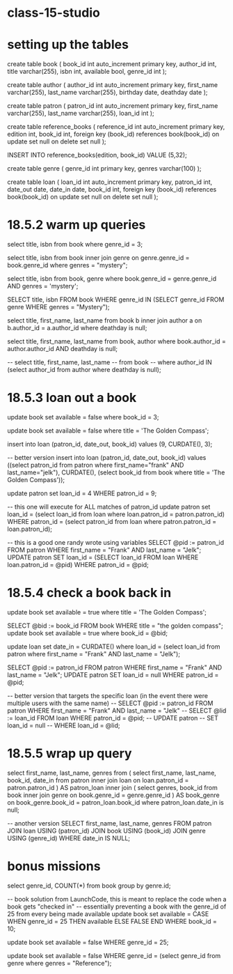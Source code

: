 # class-15-studio

# setting up the tables

create table book (
book_id int auto_increment primary key,
author_id int,
title varchar(255),
isbn int,
available bool,
genre_id int 
);

create table author (
author_id int auto_increment primary key,
first_name varchar(255),
last_name varchar(255),
birthday date,
deathday date
);

create table patron (
patron_id int auto_increment primary key,
first_name varchar(255),
last_name varchar(255),
loan_id int
);

create table reference_books (
reference_id int auto_increment primary key,
edition int,
book_id int,
foreign key (book_id) references book(book_id)
	on update set null
    on delete set null
);

INSERT INTO reference_books(edition, book_id)
VALUE (5,32);

create table genre (
genre_id int primary key,
genres varchar(100)
);

create table loan (
loan_id int auto_increment primary key,
patron_id int,
date_out date,
date_in date,
book_id int,
foreign key (book_id) references book(book_id)
	on update set null
    on delete set null
);

# 18.5.2 warm up queries

select title, isbn from book
where genre_id = 3;

select title, isbn from book
inner join genre on genre.genre_id = book.genre_id
where genres = "mystery";

select title, isbn
from book, genre
where book.genre_id = genre.genre_id
AND genres = 'mystery';

SELECT title, isbn
FROM book
WHERE genre_id IN (SELECT genre_id FROM genre WHERE genres = "Mystery");

select title, first_name, last_name 
from book b
inner join author a on b.author_id = a.author_id
where deathday is null;

select title, first_name, last_name 
from book, author
where book.author_id = author.author_id 
AND deathday is null;

-- select title, first_name, last_name 
-- from book
-- where author_id IN (select author_id from author where deathday is null);

# 18.5.3 loan out a book

update book
set available = false
where book_id = 3;

update book
set available = false
where title = 'The Golden Compass';

insert into loan (patron_id, date_out, book_id)
values (9, CURDATE(), 3);

-- better version
insert into loan (patron_id, date_out, book_id)
values ((select patron_id from patron where first_name="frank" AND last_name="jelk"), CURDATE(), (select book_id from book where title = 'The Golden Compass'));

update patron 
set loan_id = 4
WHERE patron_id = 9;

-- this one will execute for ALL matches of patron_id
update patron 
set loan_id = (select loan_id from loan where loan.patron_id = patron.patron_id)
WHERE patron_id = (select patron_id from loan where patron.patron_id = loan.patron_id);

-- this is a good one randy wrote using variables
SELECT @pid := patron_id FROM patron WHERE first_name = "Frank" AND last_name = "Jelk";
UPDATE patron
SET loan_id = (SELECT loan_id FROM loan WHERE loan.patron_id = @pid)
WHERE patron_id = @pid;

# 18.5.4 check a book back in
 
update book
set available = true
where title = 'The Golden Compass'; 

SELECT @bid := book_id FROM book WHERE title = "the golden compass";
update book
set available = true
where book_id = @bid;

update loan
set date_in = CURDATE()
where loan_id = (select loan_id from patron where first_name = "Frank" AND last_name = "Jelk");

SELECT @pid := patron_id FROM patron WHERE first_name = "Frank" AND last_name = "Jelk";
UPDATE patron
SET loan_id = null
WHERE patron_id = @pid;

-- better version that targets the specific loan (in the event there were multiple users with the same name)
-- SELECT @pid := patron_id FROM patron WHERE first_name = "Frank" AND last_name = "Jelk"
-- SELECT @lid := loan_id FROM loan WHERE patron_id = @pid;
-- UPDATE patron
-- SET loan_id = null
-- WHERE loan_id = @lid; 

# 18.5.5 wrap up query

select first_name, last_name, genres
from (
	select first_name, last_name, book_id, date_in
    from patron 
    inner join loan 
    on loan.patron_id = patron.patron_id
    ) AS patron_loan
inner join (
	select genres, book_id
    from book 
    inner join genre 
    on book.genre_id = genre.genre_id
    ) AS book_genre
on book_genre.book_id = patron_loan.book_id
where patron_loan.date_in is null;

-- another version
SELECT first_name, last_name, genres
FROM patron
JOIN loan USING (patron_id)
JOIN book USING (book_id)
JOIN genre USING (genre_id)
WHERE date_in IS NULL;

# bonus missions

select genre_id, COUNT(*)
from book 
group by genre.id;

-- book solution from LaunchCode, this is meant to replace the code when a book gets "checked in"
-- essentially preventing a book with the genre_id of 25 from every being made available
update book
set available = CASE
	WHEN genre_id = 25 THEN available
    ELSE FALSE
	END
WHERE book_id = 10;

update book
set available = false
WHERE genre_id = 25;

update book 
set available = false
WHERE genre_id = (select genre_id from genre where genres = "Reference");
